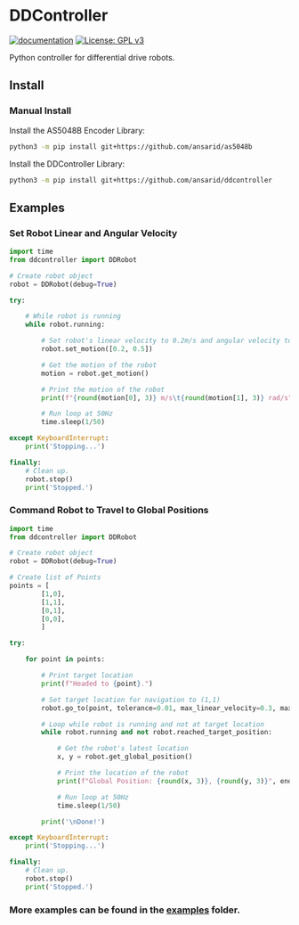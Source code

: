 # DDController

[![documentation](https://img.shields.io/static/v1?label=docs&message=ddcontroller&color=informational)](https://ansarid.github.io/ddcontroller/)
[![License: GPL v3](https://img.shields.io/badge/License-GPL%20v3-blue.svg)](https://github.com/ansarid/ddcontroller/blob/master/LICENSE.md)
 
Python controller for differential drive robots.

## Install

### Manual Install

Install the AS5048B Encoder Library:

```bash
python3 -m pip install git+https://github.com/ansarid/as5048b
```

Install the DDController Library:

```bash
python3 -m pip install git+https://github.com/ansarid/ddcontroller
```

## Examples
### Set Robot Linear and Angular Velocity
```python
import time
from ddcontroller import DDRobot

# Create robot object
robot = DDRobot(debug=True)

try:

    # While robot is running
    while robot.running:

        # Set robot's linear velocity to 0.2m/s and angular velocity to 0.5 rad/s
        robot.set_motion([0.2, 0.5])

        # Get the motion of the robot
        motion = robot.get_motion()

        # Print the motion of the robot
        print(f"{round(motion[0], 3)} m/s\t{round(motion[1], 3)} rad/s")

        # Run loop at 50Hz
        time.sleep(1/50)

except KeyboardInterrupt:
    print('Stopping...')

finally:
    # Clean up.
    robot.stop()
    print('Stopped.')
```
### Command Robot to Travel to Global Positions
```python
import time
from ddcontroller import DDRobot

# Create robot object
robot = DDRobot(debug=True)

# Create list of Points
points = [
        [1,0],
        [1,1],
        [0,1],
        [0,0],
        ]

try:

    for point in points:

        # Print target location
        print(f"Headed to {point}.")

        # Set target location for navigation to (1,1)
        robot.go_to(point, tolerance=0.01, max_linear_velocity=0.3, max_angular_velocity=1)

        # Loop while robot is running and not at target location
        while robot.running and not robot.reached_target_position:

            # Get the robot's latest location
            x, y = robot.get_global_position()

            # Print the location of the robot
            print(f"Global Position: {round(x, 3)}, {round(y, 3)}", end="\r")

            # Run loop at 50Hz
            time.sleep(1/50)

        print('\nDone!')

except KeyboardInterrupt:
    print('Stopping...')

finally:
    # Clean up.
    robot.stop()
    print('Stopped.')
```
### More examples can be found in the [examples](https://github.com/ansarid/ddcontroller/tree/master/examples) folder.
